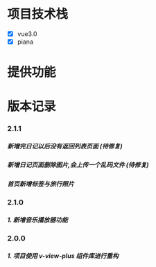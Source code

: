 <!--
 * @Description: 项目文档说明
 * @Author: panrui
 * @Date: 2023-11-02 21:32:25
 * @LastEditTime: 2024-04-30 17:30:43
 * @LastEditors: prui
 * 不忘初心,不负梦想
-->

# 项目技术栈

- [x] vue3.0
- [x] piana

# 提供功能

# 版本记录

### 2.1.1

##### 新增完日记以后没有返回列表页面 (待修复)

##### 新增日记页面删除图片,会上传一个乱码文件 (待修复)

##### 首页新增标签与旅行照片

### 2.1.0

##### 1. 新增音乐播放器功能

### 2.0.0

##### 1. 项目使用 v-view-plus 组件库进行重构
